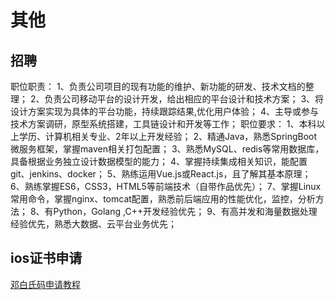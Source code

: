 # 其他

## 招聘

职位职责：
1、负责公司项目的现有功能的维护、新功能的研发、技术文档的整理；
2、负责公司移动平台的设计开发，给出相应的平台设计和技术方案；
3、将设计方案实现为具体的平台功能，持续跟踪结果,优化用户体验；
4、主导或参与技术方案调研，原型系统搭建，工具链设计和开发等工作；
职位要求：
1、本科以上学历、计算机相关专业、2年以上开发经验；
2、精通Java，熟悉SpringBoot微服务框架，掌握maven相关打包配置；
3、熟悉MySQL、redis等常用数据库，具备根据业务独立设计数据模型的能力；
4、掌握持续集成相关知识，能配置git、jenkins、docker；
5、熟练运用Vue.js或React.js，且了解其基本原理；
6、熟练掌握ES6，CSS3，HTML5等前端技术（自带作品优先）；
7、掌握Linux常用命令，掌握nginx、tomcat配置，熟悉前后端应用的性能优化，监控，分析方法；
8、有Python，Golang ,C++开发经验优先；
9、有高并发和海量数据处理经验优先，熟悉大数据、云平台业务优先；

## ios证书申请

[邓白氏码申请教程](https://www.jianshu.com/p/31b7aa616f78)
